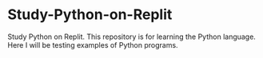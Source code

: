 # Study-Python-on-Replit
Study Python on Replit. 
This repository is for learning the Python language.  
Here I will be testing examples of Python programs.
